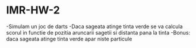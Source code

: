 # IMR-HW-2
-Simulam un joc de darts
-Daca sageata atinge tinta verde se va calcula scorul in functie de pozitia aruncarii sagetii si distanta pana la tinta
-Bonus: daca sageata atinge tinta verde apar niste particule
